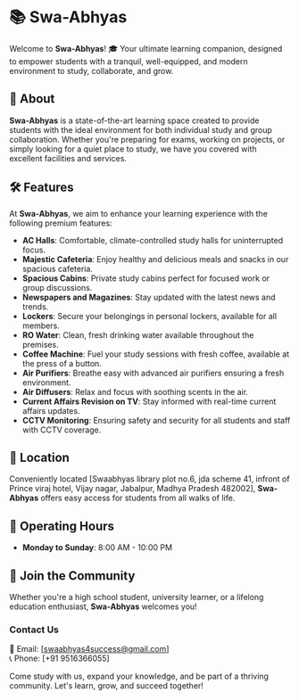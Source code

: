 # 📚 Swa-Abhyas  

Welcome to **Swa-Abhyas**! 🎓 Your ultimate learning companion, designed to empower students with a tranquil, well-equipped, and modern environment to study, collaborate, and grow.  

## 🌟 About  
**Swa-Abhyas** is a state-of-the-art learning space created to provide students with the ideal environment for both individual study and group collaboration. Whether you're preparing for exams, working on projects, or simply looking for a quiet place to study, we have you covered with excellent facilities and services.

## 🛠 Features  
At **Swa-Abhyas**, we aim to enhance your learning experience with the following premium features:

- **AC Halls**: Comfortable, climate-controlled study halls for uninterrupted focus.  
- **Majestic Cafeteria**: Enjoy healthy and delicious meals and snacks in our spacious cafeteria.  
- **Spacious Cabins**: Private study cabins perfect for focused work or group discussions.  
- **Newspapers and Magazines**: Stay updated with the latest news and trends.  
- **Lockers**: Secure your belongings in personal lockers, available for all members.  
- **RO Water**: Clean, fresh drinking water available throughout the premises.  
- **Coffee Machine**: Fuel your study sessions with fresh coffee, available at the press of a button.  
- **Air Purifiers**: Breathe easy with advanced air purifiers ensuring a fresh environment.  
- **Air Diffusers**: Relax and focus with soothing scents in the air.  
- **Current Affairs Revision on TV**: Stay informed with real-time current affairs updates.  
- **CCTV Monitoring**: Ensuring safety and security for all students and staff with CCTV coverage.

## 📍 Location  
Conveniently located [Swaabhyas library
plot no.6, jda scheme 41, infront of Prince viraj hotel, Vijay nagar, Jabalpur, Madhya Pradesh 482002], **Swa-Abhyas** offers easy access for students from all walks of life.  

## 📆 Operating Hours  
- **Monday to Sunday**: 8:00 AM - 10:00 PM  

## 🎉 Join the Community  
Whether you're a high school student, university learner, or a lifelong education enthusiast, **Swa-Abhyas** welcomes you!  

### Contact Us  
📧 Email: [swaabhyas4success@gmail.com]  
📞 Phone: [+91 9516366055]  

Come study with us, expand your knowledge, and be part of a thriving community. Let's learn, grow, and succeed together!  

